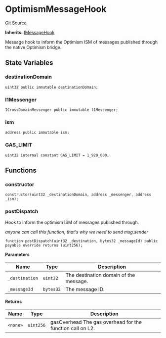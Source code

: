 # OptimismMessageHook
[Git Source](https://github.com/hyperlane-xyz/hyperlane-monorepo/blob/60f321f452052881dce4e22999022e11fc117456/contracts/hooks/OptimismMessageHook.sol)

**Inherits:**
[IMessageHook](/contracts/interfaces/hooks/IMessageHook.sol/interface.IMessageHook.md)

Message hook to inform the Optimism ISM of messages published through
the native Optimism bridge.


## State Variables
### destinationDomain

```solidity
uint32 public immutable destinationDomain;
```


### l1Messenger

```solidity
ICrossDomainMessenger public immutable l1Messenger;
```


### ism

```solidity
address public immutable ism;
```


### GAS_LIMIT

```solidity
uint32 internal constant GAS_LIMIT = 1_920_000;
```


## Functions
### constructor


```solidity
constructor(uint32 _destinationDomain, address _messenger, address _ism);
```

### postDispatch

Hook to inform the optimism ISM of messages published through.

*anyone can call this function, that's why we need to send msg.sender*


```solidity
function postDispatch(uint32 _destination, bytes32 _messageId) public payable override returns (uint256);
```
**Parameters**

|Name|Type|Description|
|----|----|-----------|
|`_destination`|`uint32`|The destination domain of the message.|
|`_messageId`|`bytes32`|The message ID.|

**Returns**

|Name|Type|Description|
|----|----|-----------|
|`<none>`|`uint256`|gasOverhead The gas overhead for the function call on L2.|


